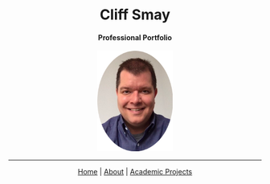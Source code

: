 <h1 align="center">Cliff Smay</h1>
<h4 align="center">Professional Portfolio</h4>
<p align="center">
  <img width="150" height="200" src="Picture1.png"> 
</p>
<hr>
<p align="center">
  <a href="https://cliffsmay.github.io/index.html">Home</a> |
  <a href="https://cliffsmay.github.io/about.html">About</a> |
  <a href="https://cliffsmay.github.io/academicprojects.html">Academic Projects</a> 
  
</p>




